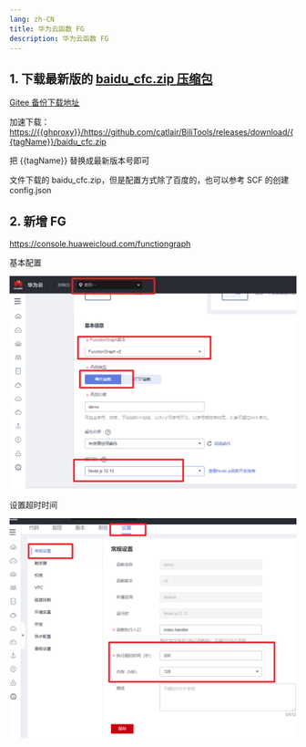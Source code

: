 ```yaml
---
lang: zh-CN
title: 华为云函数 FG
description: 华为云函数 FG
---
```


## 1. 下载最新版的 [baidu_cfc.zip 压缩包](https://github.com/catlair/BiliTools/releases/latest) <TestedVersion type="fg" />

[Gitee 备份下载地址](https://gitee.com/catlair/BiliTools/releases/)

加速下载：
<https://{{ghproxy}}/https://github.com/catlair/BiliTools/releases/download/{{tagName}}/baidu_cfc.zip>

把 {{tagName}} 替换成最新版本号即可

文件下载的 baidu_cfc.zip，但是配置方式除了百度的，也可以参考 SCF 的创建 config.json

## 2. 新增 FG

<https://console.huaweicloud.com/functiongraph>

基本配置

![fg-create](/images/fg-create.png)

设置超时时间

![fg-timeout](/images/fg-timeout.png)

<script setup>
import { storeToRefs } from 'pinia';
import { useReleasesStore } from '@stores/releases';

const { tagName } = storeToRefs(useReleasesStore());
const ghproxy = __GLOBAL_GHPROXY__
</script>

